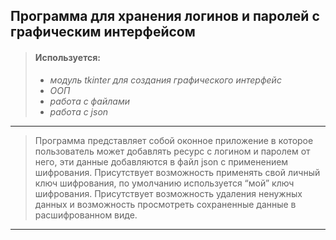 ## Программа для хранения логинов и паролей с графическим интерфейсом
>#### Используется:
>- _модуль tkinter для создания графического интерфейс_
>- _ООП_
>- _работа с файлами_
>- _работа с json_
---
> Программа представляет собой оконное приложение в которое пользователь
> может добавлять ресурс с логином и паролем от него, эти данные добавляются
> в файл json с применением шифрования. Присутствует возможность применять
> свой личный ключ шифрования, по умолчанию используется “мой” ключ шифрования.
> Присутствует возможность удаления ненужных данных и возможность просмотреть
> сохраненные данные в расшифрованном виде.
---